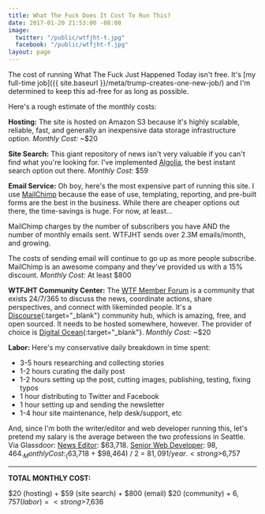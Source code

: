 ```yaml
---
title: What The Fuck Does It Cost To Run This?
date: 2017-01-20 21:53:00 -08:00
image:
  twitter: "/public/wtfjht-t.jpg"
  facebook: "/public/wtfjht-f.jpg"
layout: page
---
```


The cost of running What The Fuck Just Happened Today isn't free. It's [my full-time job]({{ site.baseurl }}/meta/trump-creates-one-new-job/) and I'm determined to keep this ad-free for as long as possible.

Here's a rough estimate of the monthly costs:

**Hosting:**
The site is hosted on Amazon S3 because it's highly scalable, reliable, fast, and generally an inexpensive data storage infrastructure option. _Monthly Cost:_ ~$20

**Site Search:**
This giant repository of news isn't very valuable if you can't find what you're looking for. I've implemented <a href="https://www.algolia.com/" target="_blank">Algolia</a>, the best instant search option out there. _Monthly Cost:_ $59

**Email Service:**
Oh boy, here's the most expensive part of running this site. I use <a href="https://mailchimp.com/" target="_blank">MailChimp</a> because the ease of use, templating, reporting, and pre-built forms are the best in the business. While there are cheaper options out there, the time-savings is huge. For now, at least...

MailChimp charges by the number of subscribers you have AND the number of monthly emails sent. WTFJHT sends over 2.3M emails/month, and growing.

The costs of sending email will continue to go up as more people subscribe. MailChimp is an awesome company and they've provided us with a 15% discount. _Monthly Cost:_ At least $800

**WTFJHT Community Center:**
The [WTF Member Forum](https://talk.whatthefuckjusthappenedtoday.com/) is a community that exists 24/7/365 to discuss the news, coordinate actions, share perspectives, and connect with likeminded people. It's a [Discourse](http://www.discourse.org/){:target="_blank"} community hub, which is amazing, free, and open sourced. It needs to be hosted somewhere, however. The provider of choice is [Digital Ocean](https://www.digitalocean.com){:target="_blank"}. _Monthly Cost:_ ~$20

**Labor:**
Here's my conservative daily breakdown in time spent:

* 3-5 hours researching and collecting stories
* 1-2 hours curating the daily post
* 1-2 hours setting up the post, cutting images, publishing, testing, fixing typos
* 1 hour distributing to Twitter and Facebook
* 1 hour setting up and sending the newsletter
* 1-4 hour site maintenance, help desk/support, etc

And, since I'm both the writer/editor and web developer running this, let's pretend my salary is the average between the two professions in Seattle. Via Glassdoor: [News Editor](https://www.glassdoor.com/Salaries/seattle-news-editor-salary-SRCH_IL.0,7_IM781_KO8,19.htm): $63,718. [Senior Web Developer](https://www.glassdoor.com/Salaries/seattle-senior-web-developer-salary-SRCH_IL.0,7_IM781_KO8,28.htm): $98,464. _Monthly Cost:_ ($63,718 + $98,464) / 2 = $81,091/year. <strong>$6,757</strong>

---

**TOTAL MONTHLY COST:**

$20 (hosting) + $59 (site search) + $800 (email) $20 (community) + $6,757 (labor) = <strong>$7,636</strong>